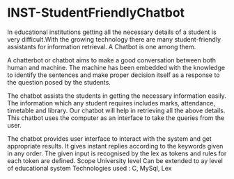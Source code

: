 # INST-StudentFriendlyChatbot
In educational institutions getting all the necessary details of a student is very difficult.With the growing technology there are many student-friendly assistants for information retrieval. A Chatbot is one among them. 

A chatterbot or chatbot aims to make a good conversation between both human and machine. The machine has been embedded with the knowledge to identify the sentences and make proper decision itself as a response to the question posed by the students. 

The chatbot assists the students in getting the necessary information easily. The information which any student requires includes marks, attendance, timetable and library. Our chatbot will help in retrieving all the above details. This chatbot uses the computer as an interface to take the queries from the user.

The chatbot provides user interface to interact with the system and get appropriate results.
It gives instant replies according to the keywords given in any order.
The given input is recognised by the lex as tokens and rules for each token are defined.
Scope
University level
Can be extended to ay level of educational system
Technologies used : C, MySql, Lex


